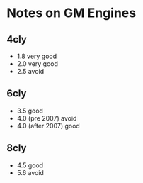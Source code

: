 # Notes on GM Engines

## 4cly
- 1.8 very good
- 2.0 very good
- 2.5 avoid

## 6cly
- 3.5 good
- 4.0 (pre 2007) avoid
- 4.0 (after 2007) good

## 8cly
- 4.5 good
- 5.6 avoid

